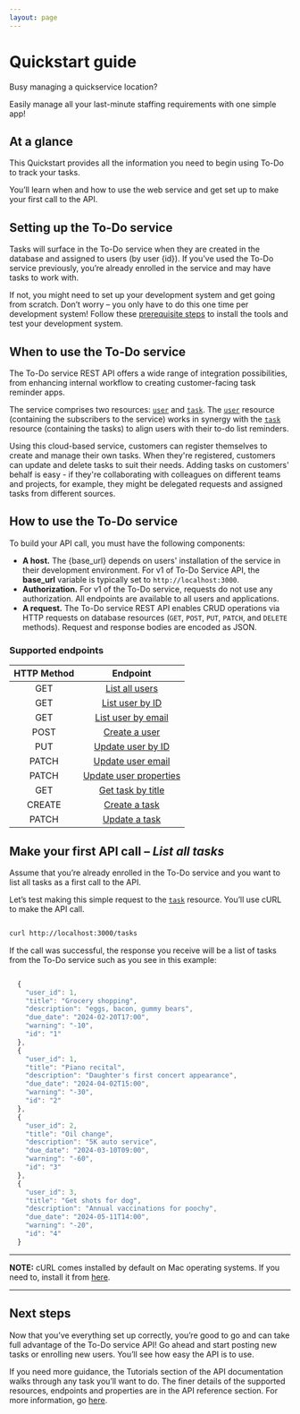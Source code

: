 ```yaml
---
layout: page
---
```


# Quickstart guide

Busy managing a quickservice location?

Easily manage all your last-minute staffing requirements with one simple app!

## At a glance

This Quickstart provides all the information you need to begin using To-Do to track your tasks.

You’ll learn when and how to use the web service and get set up to make your first call to the API.

## Setting up the To-Do service

Tasks will surface in the To-Do service when they are created in the database and assigned to users (by user {id}). If you’ve used the To-Do service previously, you’re already enrolled in the service and may have tasks to work with.

If not, you might need to set up your development system and get going from scratch. Don’t worry – you only have to do this one time per development system! Follow these [prerequisite steps](../tutorials/before-you-start-a-tutorial.md) to install the tools and test your development system.

## When to use the To-Do service

The To-Do service REST API offers a wide range of integration possibilities, from enhancing internal workflow to creating customer-facing task reminder apps.

The service comprises two resources: [`user`](user) and [`task`](task). The [`user`](user) resource (containing the subscribers to the service) works in synergy with the [`task`](task) resource (containing the tasks) to align users with their to-do list reminders.

Using this cloud-based service, customers can register themselves to create and manage their own tasks.
When they're registered, customers can update and delete tasks to suit their needs. Adding tasks on customers' behalf is easy - if they're collaborating with colleagues on different teams and projects, for example, they might be delegated requests and assigned tasks from different sources.

## How to use the To-Do service

To build your API call, you must have the following components:

* **A host.**  The {base_url} depends on users' installation of the service in their development environment. For v1 of To-Do Service API, the **base_url** variable is typically set to `http://localhost:3000`.
* **Authorization.**  For v1 of the To-Do service, requests do not use any authorization. All endpoints are available to all users and applications.
* **A request.**  The To-Do service REST API enables CRUD operations via HTTP requests on database resources (`GET`, `POST`, `PUT`, `PATCH`, and `DELETE` methods). Request and response bodies are encoded as JSON.

### Supported endpoints

| HTTP Method | Endpoint |
| :--------------: | :--------------: |
| GET | [List all users](users-get-all-users.md) |
| GET | [List user by ID](users-get-user-by-id.md) |
| GET | [List user by email](users-get-user-by-email.md) |
| POST | [Create a user](users-create-user.md) |
| PUT | [Update user by ID](users-update-by-id.md) |
| PATCH | [Update user email](users-change-user-email.md) |
| PATCH | [Update user properties](users-change-user-property.md) |
| GET | [Get task by title](tasks-ref-topic-get-task-by-title.md) |
| CREATE | [Create a task](tasks-create-task.md) |
| PATCH | [Update a task](update-task-with-patch.md) |

## Make your first API call – *List all tasks*

Assume that you’re already enrolled in the To-Do service and you want to list all tasks as a first call to the API.

Let’s test making this simple request to the [`task`](task) resource.  You’ll use cURL to make the API call.

```bash

curl http://localhost:3000/tasks
```

If the call was successful, the response you receive will be a list of tasks from the To-Do service such as you see in this example:

```js

  {
    "user_id": 1,
    "title": "Grocery shopping",
    "description": "eggs, bacon, gummy bears",
    "due_date": "2024-02-20T17:00",
    "warning": "-10",
    "id": "1"
  },
  {
    "user_id": 1,
    "title": "Piano recital",
    "description": "Daughter's first concert appearance",
    "due_date": "2024-04-02T15:00",
    "warning": "-30",
    "id": "2"
  },
  {
    "user_id": 2,
    "title": "Oil change",
    "description": "5K auto service",
    "due_date": "2024-03-10T09:00",
    "warning": "-60",
    "id": "3"
  },
  {
    "user_id": 3,
    "title": "Get shots for dog",
    "description": "Annual vaccinations for poochy",
    "due_date": "2024-05-11T14:00",
    "warning": "-20",
    "id": "4"
  }

```

---

**NOTE:**
cURL comes installed by default on Mac operating systems. If you need to, install it from [here](https://curl.se/windows/).

---

## Next steps

Now that you’ve everything set up correctly, you’re good to go and can take full advantage of the To-Do service API! Go ahead and start posting new tasks or enrolling new users. You’ll see how easy the API is to use.

If you need more guidance, the Tutorials section of the API documentation walks through any task you’ll want to do. The finer details of the supported resources, endpoints and properties are in the API reference section. For more information, go [here](../index.md).

